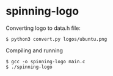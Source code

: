 # spinning-logo

Converting logo to data.h file: 
```
$ python3 convert.py logos/ubuntu.png
```

Compiling and running
```
$ gcc -o spinning-logo main.c
$ ./spinning-logo
```

